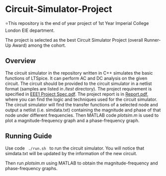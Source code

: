 # Circuit-Simulator-Project
:star:This repository is the end of year project of 1st Year Imperial College London EIE department. 

The project is selected as the best Circuit Simulator Project (overall Runner-Up Award) among the cohort. 

## Overview
The circuit simulator in the repository written in C++ simulates the basic functions of LTSpice. It can perform AC and DC analysis on the given circuit. The circuit should be provided to the circuit simulator in a netlist format (samples are listed in */test* directory). The project requirement is specified in [EEE1 Project Spec.pdf](doc/EEE1%20Project%20Spec.pdf). The project report is in [Report.pdf](doc/Report.pdf), where you can find the logic and techniques used for the circuit simulator. The circuit simulator will find the transfer functions of a selected node and output a netlist (i.e. simdata.txt) containing the magnitude and phase of that node under different frequencies. Then MATLAB code *plotsim.m* is used to plot a magnitude-frequency graph and a phase-frequency graph.

## Running Guide
Use code <code> ./run.sh </code> to run the circuit simulator. You will notice that simdata.txt will be updated by the information of the new circuit.

Then run *plotsim.m* using MATLAB to obtain the magnitude-frequency and phase-frequency graphs.
